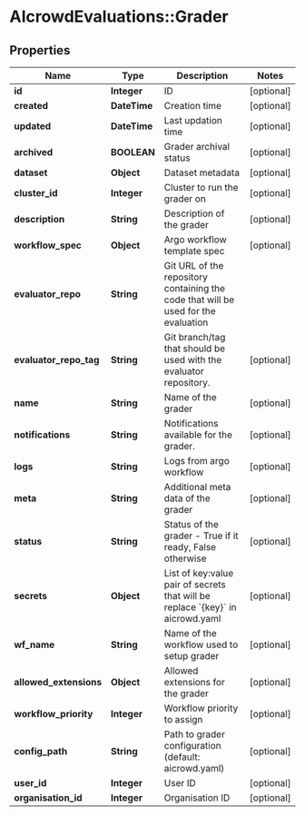 # AIcrowdEvaluations::Grader

## Properties
Name | Type | Description | Notes
------------ | ------------- | ------------- | -------------
**id** | **Integer** | ID | [optional] 
**created** | **DateTime** | Creation time | [optional] 
**updated** | **DateTime** | Last updation time | [optional] 
**archived** | **BOOLEAN** | Grader archival status | [optional] 
**dataset** | **Object** | Dataset metadata | [optional] 
**cluster_id** | **Integer** | Cluster to run the grader on | [optional] 
**description** | **String** | Description of the grader | [optional] 
**workflow_spec** | **Object** | Argo workflow template spec | [optional] 
**evaluator_repo** | **String** | Git URL of the repository containing the code that will be used for the evaluation | 
**evaluator_repo_tag** | **String** | Git branch/tag that should be used with the evaluator repository. | [optional] 
**name** | **String** | Name of the grader | [optional] 
**notifications** | **String** | Notifications available for the grader. | [optional] 
**logs** | **String** | Logs from argo workflow | [optional] 
**meta** | **String** | Additional meta data of the grader | [optional] 
**status** | **String** | Status of the grader - True if it ready, False otherwise | [optional] 
**secrets** | **Object** | List of key:value pair of secrets that will be replace &#x60;{key}&#x60; in aicrowd.yaml | [optional] 
**wf_name** | **String** | Name of the workflow used to setup grader | [optional] 
**allowed_extensions** | **Object** | Allowed extensions for the grader | [optional] 
**workflow_priority** | **Integer** | Workflow priority to assign | [optional] 
**config_path** | **String** | Path to grader configuration (default: aicrowd.yaml) | [optional] 
**user_id** | **Integer** | User ID | [optional] 
**organisation_id** | **Integer** | Organisation ID | [optional] 


